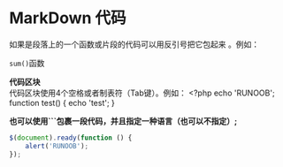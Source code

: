# MarkDown 代码
如果是段落上的一个函数或片段的代码可以用反引号把它包起来 。例如：

`sum()`函数

**代码区块**  
代码区块使用4个空格或者制表符（Tab键）。例如：
	<?php
	echo 'RUNOOB';
	function test() {
	  echo 'test';
	}
	
**也可以使用```包裹一段代码，并且指定一种语言（也可以不指定）;**
```javascript
$(document).ready(function () {
    alert('RUNOOB');
});
```
